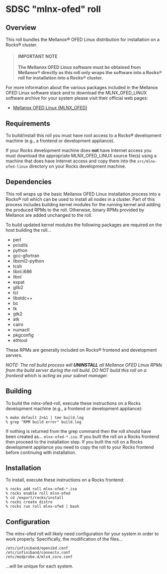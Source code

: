 # SDSC "mlnx-ofed" roll

## Overview

This roll bundles the Mellanox&reg; OFED Linux distribution for installation on a
Rocks&reg; cluster.

> #### IMPORTANT NOTE
>
> **The Mellanox OFED Linux software must be obtained from Mellanox&reg;
> directly as this roll only wraps the software into a Rocks&reg; roll for
> installation into a Rocks&reg; cluster.**

For more information about the various packages included in the Mellanox OFED
Linux software stack and to download the MLNX_OFED_LINUX software archive
for your system please visit their official web pages:

- [Mellanox OFED Linux (MLNX_OFED)][mlnx_ofed_linux]

[mlnx_ofed_linux]: [http://www.mellanox.com/page/products_dyn?product_family=26&mtag=linux_sw_drivers]


## Requirements

To build/install this roll you must have root access to a Rocks&reg; development
machine (e.g., a frontend or development appliance).

If your Rocks development machine does **not** have Internet access you must
download the appropriate MLNX_OFED_LINUX source file(s) using a machine that does
have Internet access and copy them into the `src/mlnx-ofed-linux` directory on your
Rocks development machine.


## Dependencies

This roll wraps up the basic Mellanox OFED Linux installation process into a
Rocks&reg; roll which can be used to install all nodes in a cluster. Part of this
process includes building kernel modules for the running kernel and adding the
produced RPMs to the roll. Otherwise, binary RPMs provided by Mellanox are
added unchanged to the roll.

To build updated kernel modules the following packages are required on the
host building the roll...

- perl
- pciutils
- python
- gcc-gfortran
- libxml2-python
- tcsh
- libnl.i686
- libnl
- expat
- glib2
- tcl
- libstdc++
- bc
- tk
- gtk2
- atk
- cairo
- numactl
- pkgconfig
- ethtool

These RPMs are generally included on Rocks&reg; frontend and development servers.

*NOTE: The roll build process will **UNINSTALL** all Mellanox OFED Linux RPMs
from the build server during the roll build. DO NOT build this roll on a
frontend which is acting as your subnet manager.*




## Building

To build the mlnx-ofed-roll, execute these instructions on a Rocks development
machine (e.g., a frontend or development appliance):

```shell
% make default 2>&1 | tee build.log
% grep "RPM build error" build.log
```

If nothing is returned from the grep command then the roll should have been
created as... `mlnx-ofed-*.iso`. If you built the roll on a Rocks frontend then
proceed to the installation step. If you built the roll on a Rocks development
appliance you need to copy the roll to your Rocks frontend before continuing
with installation.


## Installation

To install, execute these instructions on a Rocks frontend:

```shell
% rocks add roll mlnx-ofed-*.iso
% rocks enable roll mlnx-ofed
% cd /export/rocks/install
% rocks create distro
% rocks run roll mlnx-ofed | bash
```


## Configuration

The mlnx-ofed roll will likely need configuration for your system in order
to work properly. Specifically, the modification of the files...

    /etc/infiniband/openibd.conf
    /etc/infiniband/connectx.conf
    /etc/modprobe.d/mlx4_core.conf

...will be unique for each system.

